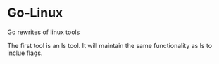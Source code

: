 # Go-Linux
Go rewrites of linux tools

The first tool is an ls tool. It will maintain the same functionality as ls to inclue flags. 